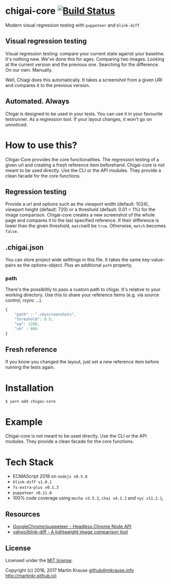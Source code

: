 # chigai-core [![Build Status](https://travis-ci.org/martinkr/chigai-core.svg?branch=master)](https://travis-ci.org/martinkr/chigai-core)
Modern visual regression testing with ```puppeteer``` and ```blink-diff```

## Visual regression testing
Visual regression testing: compare your current state against your baseline.
It's nothing new. We've done this for ages. Comparing two images. Looking at the current version and the previous one. Searching for the difference. On our own. Manually.

Well, Chiagi does this automatically. It takes a screenshot from a given URI and compares it to the previous version.

## Automated. Always
Chigai is designed to be used in your tests. You can use it in your favourite testrunner. As a regression tool. If your layout changes, it won't go on unnoticed.

# How to use this?
Chigai-Core provides the core functionalities. The regression testing of a given url and creating a fresh reference item beforehand.
Chigai-core is not meant to be used directly. Use the CLI or the API modules. They provide a clean facade for the core functions.

## Regression testing
Provide a url and options such as the viewport width (default: 1024), viewport height (default: 720) or a threshold (default: 0.01 = 1%) for the image comparison. Chigai-core creates a new screenshot of the whole page and compares it to the last specified reference. If their difference is lower than the given threshold, ```match```will be ```true```. Otherwise, ```match``` becomes ```false```.

## .chigai.json
You can store project wide setttings in this file. It takes the same key-value-pairs as the options-object. Plus an additional ```path``` property.
### path
There's the possiblitly to pass a custom path to chigai. It's relative to your working directory.
Use this to share your reference items (e.g. via source control, rsync ...).

```JavaScript
{
	"path" : "./myscreenshots",
	"threshold": 0.5,
	"vw": 1200,
	"vh" : 800
}
```


## Fresh reference
If you know  you changed the layout, just set a new reference item before running the tests again.

# Installation
```$ yarn add chigai-core```

# Example
Chigai-core is not meant to be used directly. Use the CLI or the API modules. They provide a clean facade for the core functions.

# Tech Stack
- ECMAScript 2018 on ```nodejs v8.5.0```
- ```blink-diff v1.0.1```
- ```fs-extra-plus v0.1.3```
- ```puppeteer v0.11.0```
- 100% code coverage using ```mocha v3.5.2```, ```chai v4.1.2``` and ```nyc v11.2.1```,

## Resources
- [GoogleChrome/puppeteer - Headless Chrome Node API](https://github.com/GoogleChrome/puppeteer)
- [yahoo/blink-diff - A lightweight image comparison tool](https://github.com/yahoo/blink-diff)

## License
Licensed under the [MIT license](http://www.opensource.org/licenses/mit-license.php).

Copyright (c) 2016, 2017 Martin Krause <github@mkrause.info> [http://martinkr.github.io)](http://martinkr.github.io)
